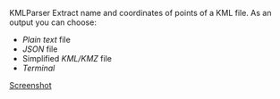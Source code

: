 KMLParser
Extract name and coordinates of points of a KML file.
As an output you can choose:
* *Plain text* file
* *JSON* file	
* Simplified *KML/KMZ* file
* *Terminal*

[Screenshot](PythonScripts/KMLParser/ss.png)